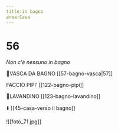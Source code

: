 ```yaml
---
title:in bagno
area:Casa
---
```

# 56
_Non c'è nessuno in bagno_

👀VASCA DA BAGNO [[57-bagno-vasca|57]]

FACCIO PIPI' [[122-bagno-pipi]]

👀LAVANDINO [[123-bagno-lavandino]]

⬇️ [[45-casa-verso il bagno]]

![[foto_71.jpg]]